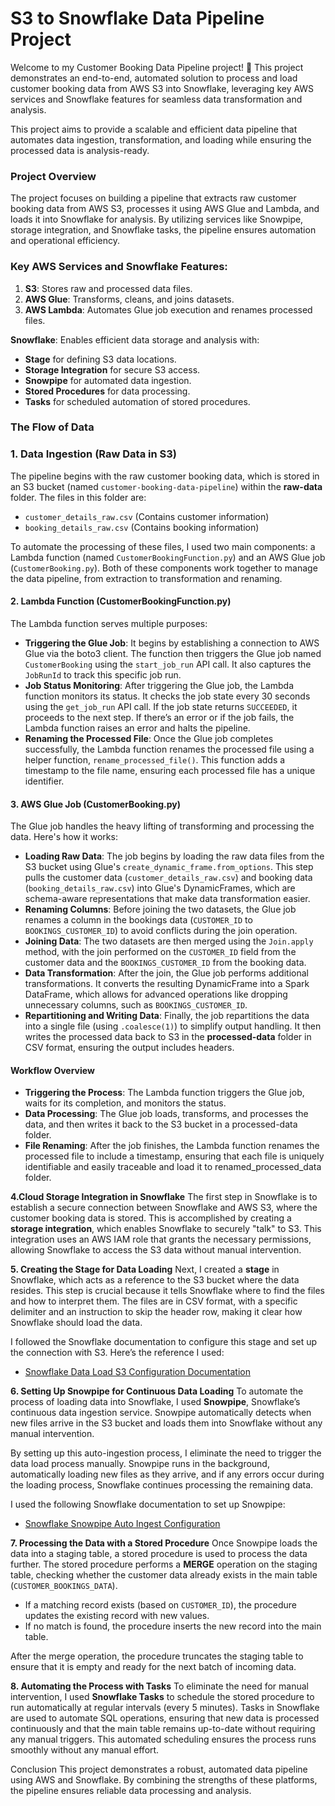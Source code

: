 # **S3 to Snowflake Data Pipeline Project**

Welcome to my Customer Booking Data Pipeline project! 🚀 This project demonstrates an end-to-end, automated solution to process and load customer booking data from AWS S3 into Snowflake, leveraging key AWS services and Snowflake features for seamless data transformation and analysis.

This project aims to provide a scalable and efficient data pipeline that automates data ingestion, transformation, and loading while ensuring the processed data is analysis-ready.

### **Project Overview**

The project focuses on building a pipeline that extracts raw customer booking data from AWS S3, processes it using AWS Glue and Lambda, and loads it into Snowflake for analysis. By utilizing services like Snowpipe, storage integration, and Snowflake tasks, the pipeline ensures automation and operational efficiency.

### **Key AWS Services and Snowflake Features:**

1. **S3**: Stores raw and processed data files.  
2. **AWS Glue**: Transforms, cleans, and joins datasets.  
3. **AWS Lambda**: Automates Glue job execution and renames processed files.  

**Snowflake**: Enables efficient data storage and analysis with:  
- **Stage** for defining S3 data locations.  
- **Storage Integration** for secure S3 access.  
- **Snowpipe** for automated data ingestion.  
- **Stored Procedures** for data processing.  
- **Tasks** for scheduled automation of stored procedures.  

### **The Flow of Data**

### 1. **Data Ingestion (Raw Data in S3)**

The pipeline begins with the raw customer booking data, which is stored in an S3 bucket (named `customer-booking-data-pipeline`) within the **raw-data** folder. The files in this folder are:

- `customer_details_raw.csv` (Contains customer information)
- `booking_details_raw.csv` (Contains booking information)

To automate the processing of these files, I used two main components: a Lambda function (named `CustomerBookingFunction.py`) and an AWS Glue job (`CustomerBooking.py`). Both of these components work together to manage the data pipeline, from extraction to transformation and renaming.

#### 2. **Lambda Function (CustomerBookingFunction.py)**
The Lambda function serves multiple purposes:
- **Triggering the Glue Job**: It begins by establishing a connection to AWS Glue via the boto3 client. The function then triggers the Glue job named `CustomerBooking` using the `start_job_run` API call. It also captures the `JobRunId` to track this specific job run.
- **Job Status Monitoring**: After triggering the Glue job, the Lambda function monitors its status. It checks the job state every 30 seconds using the `get_job_run` API call. If the job state returns `SUCCEEDED`, it proceeds to the next step. If there’s an error or if the job fails, the Lambda function raises an error and halts the pipeline.
- **Renaming the Processed File**: Once the Glue job completes successfully, the Lambda function renames the processed file using a helper function, `rename_processed_file()`. This function adds a timestamp to the file name, ensuring each processed file has a unique identifier.

#### 3. **AWS Glue Job (CustomerBooking.py)**
The Glue job handles the heavy lifting of transforming and processing the data. Here's how it works:
- **Loading Raw Data**: The job begins by loading the raw data files from the S3 bucket using Glue's `create_dynamic_frame.from_options`. This step pulls the customer data (`customer_details_raw.csv`) and booking data (`booking_details_raw.csv`) into Glue's DynamicFrames, which are schema-aware representations that make data transformation easier.
- **Renaming Columns**: Before joining the two datasets, the Glue job renames a column in the bookings data (`CUSTOMER_ID` to `BOOKINGS_CUSTOMER_ID`) to avoid conflicts during the join operation.
- **Joining Data**: The two datasets are then merged using the `Join.apply` method, with the join performed on the `CUSTOMER_ID` field from the customer data and the `BOOKINGS_CUSTOMER_ID` from the booking data.
- **Data Transformation**: After the join, the Glue job performs additional transformations. It converts the resulting DynamicFrame into a Spark DataFrame, which allows for advanced operations like dropping unnecessary columns, such as `BOOKINGS_CUSTOMER_ID`.
- **Repartitioning and Writing Data**: Finally, the job repartitions the data into a single file (using `.coalesce(1)`) to simplify output handling. It then writes the processed data back to S3 in the **processed-data** folder in CSV format, ensuring the output includes headers.

#### **Workflow Overview**
- **Triggering the Process**: The Lambda function triggers the Glue job, waits for its completion, and monitors the status.
- **Data Processing**: The Glue job loads, transforms, and processes the data, and then writes it back to the S3 bucket in a processed-data folder.
- **File Renaming**: After the job finishes, the Lambda function renames the processed file to include a timestamp, ensuring that each file is uniquely identifiable and easily traceable and load it to renamed_processed_data folder.

 **4.Cloud Storage Integration in Snowflake**
The first step in Snowflake is to establish a secure connection between Snowflake and AWS S3, where the customer booking data is stored. This is accomplished by creating a **storage integration**, which enables Snowflake to securely "talk" to S3. This integration uses an AWS IAM role that grants the necessary permissions, allowing Snowflake to access the S3 data without manual intervention. 

**5. Creating the Stage for Data Loading**
Next, I created a **stage** in Snowflake, which acts as a reference to the S3 bucket where the data resides. This step is crucial because it tells Snowflake where to find the files and how to interpret them. The files are in CSV format, with a specific delimiter and an instruction to skip the header row, making it clear how Snowflake should load the data.

   I followed the Snowflake documentation to configure this stage and set up the connection with S3. Here’s the reference I used:
   - [Snowflake Data Load S3 Configuration Documentation](https://docs.snowflake.com/en/user-guide/data-load-s3-config-storage-integration#step-3-create-a-cloud-storage-integration-in-snowflake)

**6. Setting Up Snowpipe for Continuous Data Loading**
To automate the process of loading data into Snowflake, I used **Snowpipe**, Snowflake’s continuous data ingestion service. Snowpipe automatically detects when new files arrive in the S3 bucket and loads them into Snowflake without any manual intervention. 

   By setting up this auto-ingestion process, I eliminate the need to trigger the data load process manually. Snowpipe runs in the background, automatically loading new files as they arrive, and if any errors occur during the loading process, Snowflake continues processing the remaining data.

   I used the following Snowflake documentation to set up Snowpipe:
   - [Snowflake Snowpipe Auto Ingest Configuration](https://docs.snowflake.com/en/user-guide/data-load-snowpipe-auto-s3)

**7. Processing the Data with a Stored Procedure**
Once Snowpipe loads the data into a staging table, a stored procedure is used to process the data further. The stored procedure performs a **MERGE** operation on the staging table, checking whether the customer data already exists in the main table (`CUSTOMER_BOOKINGS_DATA`).

   - If a matching record exists (based on `CUSTOMER_ID`), the procedure updates the existing record with new values.
   - If no match is found, the procedure inserts the new record into the main table.

   After the merge operation, the procedure truncates the staging table to ensure that it is empty and ready for the next batch of incoming data.

**8. Automating the Process with Tasks**
To eliminate the need for manual intervention, I used **Snowflake Tasks** to schedule the stored procedure to run automatically at regular intervals (every 5 minutes). Tasks in Snowflake are used to automate SQL operations, ensuring that new data is processed continuously and that the main table remains up-to-date without requiring any manual triggers. This automated scheduling ensures the process runs smoothly without any manual effort.

Conclusion
This project demonstrates a robust, automated data pipeline using AWS and Snowflake. By combining the strengths of these platforms, the pipeline ensures reliable data processing and analysis.
